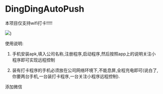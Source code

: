# DingDingAutoPush

本项目仅支持wifi打卡!!!!!

![](https://upload-images.jianshu.io/upload_images/1978245-409d19df76e4ba8f.jpg?imageMogr2/auto-orient/strip%7CimageView2/2/w/1240))


使用说明:

1. 手机安装apk,填入公司名称,注册程序,启动程序,然后按照app上的说明关注小程序即可实现远程控制

2. 装有打卡程序的手机必须放在公司网络环境下,不能息屏,全程充电即可(说白了,你要两台手机,一台装打卡程序,一台关注小程序远程控制).



添加微信
